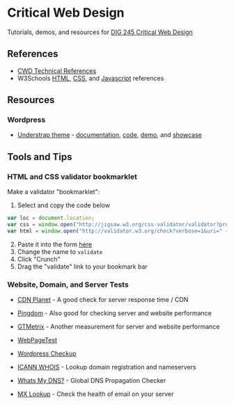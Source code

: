 # Critical Web Design

Tutorials, demos, and resources for [DIG 245 Critical Web Design](https://owenmundy.com/teaching/critical-web-design/)




## References

* [CWD Technical References](https://docs.google.com/presentation/d/1OVCMHMfB_0gYgTtv2iMK_aCktJtCSRp1aRvH3T1W0JU/edit?usp=sharing)
* W3Schools [HTML](https://www.w3schools.com/tags/default.asp), [CSS](https://www.w3schools.com/cssref/default.asp), and [Javascript](https://www.w3schools.com/jsref/default.asp) references



## Resources

### Wordpress

* [Understrap theme](https://understrap.com/) - [documentation](https://understrap.github.io/), [code](https://github.com/understrap/understrap), [demo](https://understrap.com/understrap/), and [showcase](https://github.com/understrap/understrap/issues/208)


## Tools and Tips

### HTML and CSS validator bookmarklet

Make a validator "bookmarklet":

1. Select and copy the code below

```javascript
var loc = document.location;
var css = window.open("http://jigsaw.w3.org/css-validator/validator?profile=css3&warning=0&uri=" + loc, "css");
var html = window.open("http://validator.w3.org/check?verbose=1&uri=" + loc, "html");

```
2. Paste it into the form [here](http://ted.mielczarek.org/code/mozilla/bookmarklet.html)
3. Change the name to `validate`
4. Click "Crunch"
5. Drag the "validate" link to your bookmark bar


### Website, Domain, and Server Tests

* [CDN Planet](https://www.cdnplanet.com/) - A good check for server response time / CDN 
* [Pingdom](https://tools.pingdom.com/) - Also good for checking server and website performance
* [GTMetrix](https://gtmetrix.com/) - Another measurement for server and website performance
* [WebPageTest](https://www.webpagetest.org/)
* [Wordpress Checkup](https://premium.wpmudev.org/wp-checkup/ )

* [ICANN WHOIS](https://whois.icann.org/en) - Lookup domain registration and nameservers
* [Whats My DNS?](https://www.whatsmydns.net/) - Global DNS Propagation Checker
* [MX Lookup](https://mxtoolbox.com/MXLookup.aspx) - Check the health of email on your server




